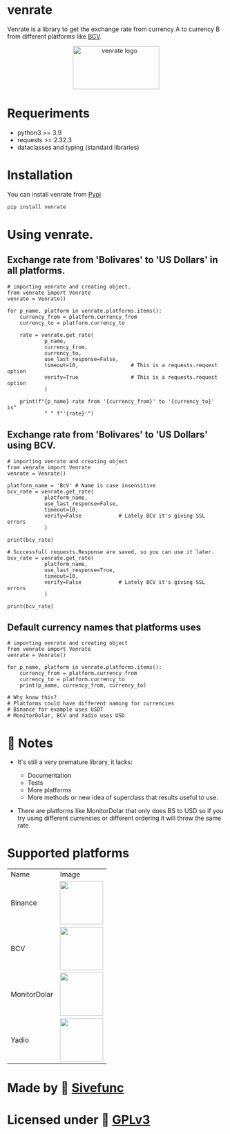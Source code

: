 # venrate
Venrate is a library to get the exchange rate from currency A to currency B from different platforms like [BCV](https://www.bcv.org.ve).

<div align="center">
<img
    src="https://codeberg.org/Sivefunc/venrate/raw/branch/venrate/readme_res/logo.png"
    alt="venrate logo"
    width="200"
    height="100"/>
</div>

# Requeriments
- python3 >= 3.9
- requests >= 2.32.3
- dataclasses and typing (standard libraries)

# Installation
You can install venrate from [Pypi](https://pypi.org/project/venrate/)
```sh
pip install venrate
```

# Using venrate.
## Exchange rate from 'Bolivares' to 'US Dollars' in all platforms.
```python3
# importing venrate and creating object.
from venrate import Venrate
venrate = Venrate() 

for p_name, platform in venrate.platforms.items():
    currency_from = platform.currency_from
    currency_to = platform.currency_to

    rate = venrate.get_rate(
            p_name,
            currency_from,
            currency_to,
            use_last_response=False,
            timeout=10,                 # This is a requests.request option
            verify=True                 # This is a requests.request option
            )

    print(f"{p_name} rate from '{currency_from}' to '{currency_to}' is"
            " " f"'{rate}'")
```

## Exchange rate from 'Bolivares' to 'US Dollars' using BCV.
```python3
# importing venrate and creating object
from venrate import Venrate
venrate = Venrate()

platform_name = 'BcV' # Name is case insensitive
bcv_rate = venrate.get_rate(
            platform_name,
            use_last_response=False,
            timeout=10,
            verify=False            # Lately BCV it's giving SSL errors
            )

print(bcv_rate)

# Successfull requests.Response are saved, so you can use it later.
bcv_rate = venrate.get_rate(
            platform_name,
            use_last_response=True,
            timeout=10,
            verify=False            # Lately BCV it's giving SSL errors
            )

print(bcv_rate)
```

## Default currency names that platforms uses
```python3
# importing venrate and creating object
from venrate import Venrate
venrate = Venrate()

for p_name, platform in venrate.platforms.items():
    currency_from = platform.currency_from
    currency_to = platform.currency_to
    print(p_name, currency_from, currency_to)

# Why know this?
# Platforms could have different naming for currencies
# Binance for example uses USDT
# MonitorDolar, BCV and Yadio uses USD
```

# :notebook: Notes <a name="notes"></a>
- It's still a very premature library, it lacks:
    - Documentation
    - Tests
    - More platforms
    - More methods or new idea of superclass that results useful to use.

- There are platforms like MonitorDolar that only does BS to USD so if you try using different currencies or different ordering it will throw the same rate.

# Supported platforms
<table>
    <tr>
        <td>Name</td>
        <td>Image</td>
    </tr>
    <tr>
        <td>Binance</td>
        <td><img src="https://codeberg.org/Sivefunc/venrate/raw/branch/venrate/readme_res/binance.png" width="100" height="100"></td>
    </tr>
    <tr>
        <td>BCV</td>
        <td><img src="https://codeberg.org/Sivefunc/venrate/raw/branch/venrate/readme_res/bcv.png" width="100" height="100"></td>
    </tr>
    <tr>
        <td>MonitorDolar</td>
        <td><img src="https://codeberg.org/Sivefunc/venrate/raw/branch/venrate/readme_res/monitordolar.png" width="100" height="100"></td>
    </tr>
    <tr>
        <td>Yadio</td>
        <td><img src="https://codeberg.org/Sivefunc/venrate/raw/branch/venrate/readme_res/yadio.png" width="100" height="100"></td>
    </tr>
 </table>

# Made by :link: [Sivefunc](https://gitlab.com/sivefunc)
# Licensed under :link: [GPLv3](https://codeberg.org/Sivefunc/venrate/src/branch/main/LICENSE)
